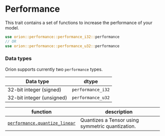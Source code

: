 # Performance

This trait contains a set of functions to increase the performance of your model.

```rust
use orion::performance::performance_i32::performance
// OR
use orion::performance::performance_u32::performance
```

### Data types

Orion supports currently two `performance` types.

| Data type                 | dtype             |
| ------------------------- | ----------------- |
| 32-bit integer (signed)   | `performance_i32` |
| 32-bit integer (unsigned) | `performance_u32` |

| function                                                        | description                                      |
| --------------------------------------------------------------- | ------------------------------------------------ |
| [`performance.quantize_linear`](performance.quantize_linear.md) | Quantizes a Tensor using symmetric quantization. |
